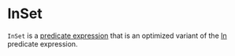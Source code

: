 # InSet

`InSet` is a [predicate expression](Expression.md#Predicate) that is an optimized variant of the [In](In.md) predicate expression.
